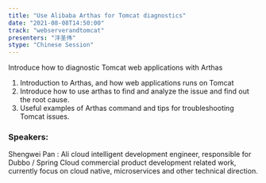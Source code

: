 ```yaml
---
title: "Use Alibaba Arthas for Tomcat diagnostics"
date: "2021-08-08T14:50:00" 
track: "webserverandtomcat"
presenters: "泮圣伟"
stype: "Chinese Session"
---
```

Introduce how to diagnostic Tomcat web applications with Arthas
 1. Introduction to Arthas, and how web applications runs on Tomcat 
 2. Introduce how to use arthas to find and analyze the issue and find out the root cause.
 3. Useful examples of Arthas command and tips for troubleshooting Tomcat issues.
 ### Speakers: 
 Shengwei Pan : Ali cloud intelligent development engineer, responsible for Dubbo / Spring Cloud commercial product development related work, currently focus on cloud native, microservices and other technical direction.